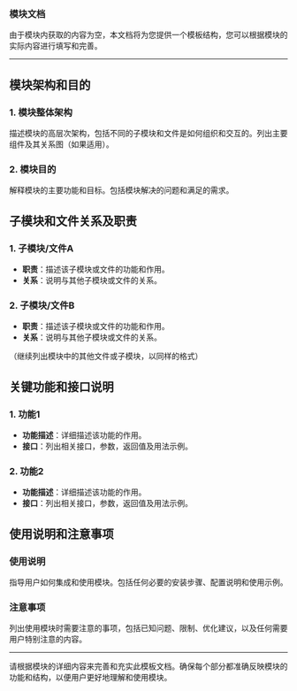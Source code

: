 ### 模块文档

由于模块内获取的内容为空，本文档将为您提供一个模板结构，您可以根据模块的实际内容进行填写和完善。

---

## 模块架构和目的

### 1. 模块整体架构
描述模块的高层次架构，包括不同的子模块和文件是如何组织和交互的。列出主要组件及其关系图（如果适用）。

### 2. 模块目的
解释模块的主要功能和目标。包括模块解决的问题和满足的需求。

## 子模块和文件关系及职责

### 1. 子模块/文件A
- **职责**：描述该子模块或文件的功能和作用。
- **关系**：说明与其他子模块或文件的关系。

### 2. 子模块/文件B
- **职责**：描述该子模块或文件的功能和作用。
- **关系**：说明与其他子模块或文件的关系。

（继续列出模块中的其他文件或子模块，以同样的格式）

## 关键功能和接口说明

### 1. 功能1
- **功能描述**：详细描述该功能的作用。
- **接口**：列出相关接口，参数，返回值及用法示例。

### 2. 功能2
- **功能描述**：详细描述该功能的作用。
- **接口**：列出相关接口，参数，返回值及用法示例。

## 使用说明和注意事项

### 使用说明
指导用户如何集成和使用模块。包括任何必要的安装步骤、配置说明和使用示例。

### 注意事项
列出使用模块时需要注意的事项，包括已知问题、限制、优化建议，以及任何需要用户特别注意的内容。

---

请根据模块的详细内容来完善和充实此模板文档。确保每个部分都准确反映模块的功能和结构，以便用户更好地理解和使用模块。